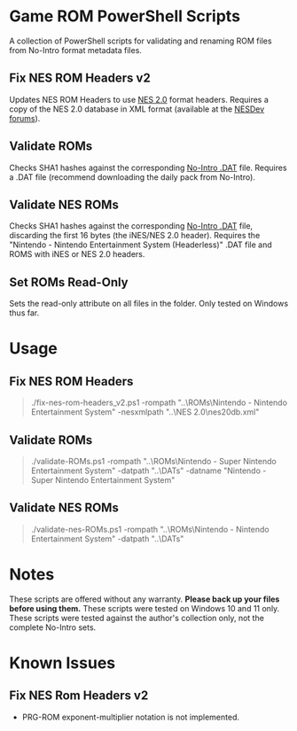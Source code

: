 # Game ROM PowerShell Scripts
A collection of PowerShell scripts for validating and renaming ROM files from No-Intro format metadata files.

## Fix NES ROM Headers v2
Updates NES ROM Headers to use [NES 2.0](https://www.nesdev.org/wiki/NES_2.0) format headers.  Requires a copy of the NES 2.0 database in XML format (available at the [NESDev forums](https://forums.nesdev.org/viewtopic.php?t=19940)).

## Validate ROMs
Checks SHA1 hashes against the corresponding [No-Intro .DAT](https://datomatic.no-intro.org) file.  Requires a .DAT file (recommend downloading the daily pack from No-Intro).

## Validate NES ROMs
Checks SHA1 hashes against the corresponding [No-Intro .DAT](https://datomatic.no-intro.org) file, discarding the first 16 bytes (the iNES/NES 2.0 header).  Requires the "Nintendo - Nintendo Entertainment System (Headerless)" .DAT file and ROMS with iNES or NES 2.0 headers.

## Set ROMs Read-Only
Sets the read-only attribute on all files in the folder.  Only tested on Windows thus far.

# Usage
## Fix NES ROM Headers
> ./fix-nes-rom-headers_v2.ps1 -rompath "..\ROMs\Nintendo - Nintendo Entertainment System" -nesxmlpath "..\NES 2.0\nes20db.xml"

## Validate ROMs
> ./validate-ROMs.ps1 -rompath "..\ROMs\Nintendo - Super Nintendo Entertainment System" -datpath "..\DATs" -datname "Nintendo - Super Nintendo Entertainment System"

## Validate NES ROMs
> ./validate-nes-ROMs.ps1 -rompath "..\ROMs\Nintendo - Nintendo Entertainment System" -datpath "..\DATs"

# Notes
These scripts are offered without any warranty.  **Please back up your files before using them.**  These scripts were tested on Windows 10 and 11 only.  These scripts were tested against the author's collection only, not the complete No-Intro sets.

# Known Issues
## Fix NES Rom Headers v2
- PRG-ROM exponent-multiplier notation is not implemented.
